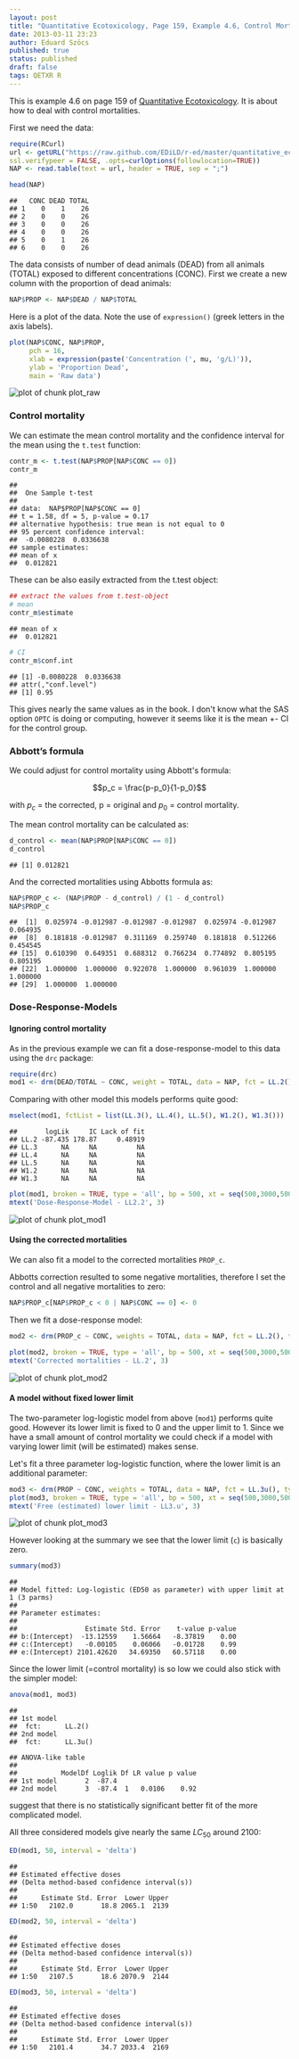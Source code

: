 ```yaml
---
layout: post
title: "Quantitative Ecotoxicology, Page 159, Example 4.6, Control Mortality"
date: 2013-03-11 23:23
author: Eduard Szöcs
published: true
status: published
draft: false
tags: QETXR R
---
```



 
This is example 4.6 on page 159 of [Quantitative Ecotoxicology](http://www.crcpress.com/product/isbn/9781439835647). It is about how to deal with control mortalities.
 
 
First we need the data:

```r
require(RCurl)
url <- getURL("https://raw.github.com/EDiLD/r-ed/master/quantitative_ecotoxicology/data/p160.csv",
ssl.verifypeer = FALSE, .opts=curlOptions(followlocation=TRUE))
NAP <- read.table(text = url, header = TRUE, sep = ";")
```

```r
head(NAP)
```

```
##   CONC DEAD TOTAL
## 1    0    1    26
## 2    0    0    26
## 3    0    0    26
## 4    0    0    26
## 5    0    1    26
## 6    0    0    26
```
 
The data consists of number of dead animals (DEAD) from all animals (TOTAL) exposed to different concentrations (CONC).
First we create a new column with the proportion of dead animals:
 

```r
NAP$PROP <- NAP$DEAD / NAP$TOTAL
```
 
Here is a plot of the data. Note the use of `expression()` (greek letters in the axis labels).

```r
plot(NAP$CONC, NAP$PROP, 
     pch = 16, 
     xlab = expression(paste('Concentration (', mu, 'g/L)')),
     ylab = 'Proportion Dead',
     main = 'Raw data')
```

![plot of chunk plot_raw](/figures/plot_raw-1.png)
 
 
### Control mortality
 
We can estimate the mean control mortality and the confidence interval for the mean using the `t.test` function:

```r
contr_m <- t.test(NAP$PROP[NAP$CONC == 0])
contr_m
```

```
## 
## 	One Sample t-test
## 
## data:  NAP$PROP[NAP$CONC == 0]
## t = 1.58, df = 5, p-value = 0.17
## alternative hypothesis: true mean is not equal to 0
## 95 percent confidence interval:
##  -0.0080228  0.0336638
## sample estimates:
## mean of x 
##  0.012821
```
 
These can be also easily extracted from the t.test object:
 

```r
## extract the values from t.test-object
# mean
contr_m$estimate
```

```
## mean of x 
##  0.012821
```

```r
# CI
contr_m$conf.int
```

```
## [1] -0.0080228  0.0336638
## attr(,"conf.level")
## [1] 0.95
```
 
This gives nearly the same values as in the book. I don't know what the SAS option `OPTC` is doing or computing, however it seems like it is the mean +- CI for the control group.
 
 
### Abbott’s formula
 
We could adjust for control mortality using Abbott's formula:
 
$$p_c = \frac{p-p_0}{1-p_0}$$
 
with $p_c$ = the corrected, p = original and $p_0$ = control mortality.
 
The mean control mortality can be calculated as:

```r
d_control <- mean(NAP$PROP[NAP$CONC == 0])
d_control
```

```
## [1] 0.012821
```
 
And the corrected mortalities using Abbotts formula as:

```r
NAP$PROP_c <- (NAP$PROP - d_control) / (1 - d_control)
NAP$PROP_c
```

```
##  [1]  0.025974 -0.012987 -0.012987 -0.012987  0.025974 -0.012987  0.064935
##  [8]  0.181818 -0.012987  0.311169  0.259740  0.181818  0.512266  0.454545
## [15]  0.610390  0.649351  0.688312  0.766234  0.774892  0.805195  0.805195
## [22]  1.000000  1.000000  0.922078  1.000000  0.961039  1.000000  1.000000
## [29]  1.000000  1.000000
```
 
 
### Dose-Response-Models
 
#### Ignoring control mortality
 
As in the previous example we can fit a dose-response-model to this data using the `drc` package:

```r
require(drc)
mod1 <- drm(DEAD/TOTAL ~ CONC, weight = TOTAL, data = NAP, fct = LL.2(), type = 'binomial')
```
 
Comparing with other model this models performs quite good:
 

```r
mselect(mod1, fctList = list(LL.3(), LL.4(), LL.5(), W1.2(), W1.3()))
```

```
##       logLik     IC Lack of fit
## LL.2 -87.435 178.87     0.48919
## LL.3      NA     NA          NA
## LL.4      NA     NA          NA
## LL.5      NA     NA          NA
## W1.2      NA     NA          NA
## W1.3      NA     NA          NA
```
 

```r
plot(mod1, broken = TRUE, type = 'all', bp = 500, xt = seq(500,3000,500))
mtext('Dose-Response-Model - LL2.2', 3)
```

![plot of chunk plot_mod1](/figures/plot_mod1-1.png)
 
 
#### Using the corrected mortalities
 
We can also fit a model to the corrected mortalities `PROP_c`.
 
Abbotts correction resulted to some negative mortalities, therefore I set the control and all negative mortalities to zero:
 

```r
NAP$PROP_c[NAP$PROP_c < 0 | NAP$CONC == 0] <- 0
```
 
Then we fit a dose-response model:

```r
mod2 <- drm(PROP_c ~ CONC, weights = TOTAL, data = NAP, fct = LL.2(), type = 'binomial')
```
 

```r
plot(mod2, broken = TRUE, type = 'all', bp = 500, xt = seq(500,3000,500))
mtext('Corrected mortalities - LL.2', 3)
```

![plot of chunk plot_mod2](/figures/plot_mod2-1.png)
 
 
#### A model without fixed lower limit
 
The two-parameter log-logistic model from above (`mod1`) performs quite good. However its lower limit is fixed to 0 and the upper limit to 1.
Since we have a small amount of control mortality we could check if a model with varying lower limit (will be estimated) makes sense.
 
Let's fit a three parameter log-logistic function, where the lower limit is an additional parameter:
 

```r
mod3 <- drm(PROP ~ CONC, weights = TOTAL, data = NAP, fct = LL.3u(), type = 'binomial')
plot(mod3, broken = TRUE, type = 'all', bp = 500, xt = seq(500,3000,500))
mtext('Free (estimated) lower limit - LL3.u', 3)
```

![plot of chunk plot_mod3](/figures/plot_mod3-1.png)
 
However looking at the summary we see that the lower limit (`c`) is basically zero.

```r
summary(mod3)
```

```
## 
## Model fitted: Log-logistic (ED50 as parameter) with upper limit at 1 (3 parms)
## 
## Parameter estimates:
## 
##                 Estimate Std. Error    t-value p-value
## b:(Intercept)  -13.12559    1.56664   -8.37819    0.00
## c:(Intercept)   -0.00105    0.06066   -0.01728    0.99
## e:(Intercept) 2101.42620   34.69350   60.57118    0.00
```
 
Since the lower limit (=control mortality) is so low we could also stick with the simpler model:
 

```r
anova(mod1, mod3)
```

```
## 
## 1st model
##  fct:      LL.2()
## 2nd model
##  fct:      LL.3u()
```

```
## ANOVA-like table
## 
##           ModelDf Loglik Df LR value p value
## 1st model       2  -87.4                    
## 2nd model       3  -87.4  1   0.0106    0.92
```
 
suggest that there is no statistically significant better fit of the more complicated model.
 
 
 
 
All three considered models give nearly the same $LC_{50}$ around 2100:

```r
ED(mod1, 50, interval = 'delta')
```

```
## 
## Estimated effective doses
## (Delta method-based confidence interval(s))
## 
##      Estimate Std. Error  Lower Upper
## 1:50   2102.0       18.8 2065.1  2139
```

```r
ED(mod2, 50, interval = 'delta')
```

```
## 
## Estimated effective doses
## (Delta method-based confidence interval(s))
## 
##      Estimate Std. Error  Lower Upper
## 1:50   2107.5       18.6 2070.9  2144
```

```r
ED(mod3, 50, interval = 'delta')
```

```
## 
## Estimated effective doses
## (Delta method-based confidence interval(s))
## 
##      Estimate Std. Error  Lower Upper
## 1:50   2101.4       34.7 2033.4  2169
```
 
